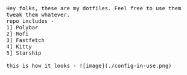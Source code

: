 <samp>
Hey folks, these are my dotfiles. Feel free to use them tweak them whatever. </br>
repo includes - </br>
1] Polybar <br>
2] Rofi <br>
3] Fastfetch <br>
4] Kitty <br>
5] Starship <br>
<br>
this is how it looks - 
![image](./config-in-use.png)
</samp>
